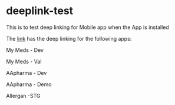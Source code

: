# deeplink-test

This is to test deep linking for Mobile app when the App is installed

The [link](https://mymedsandme.github.io/deeplink-test/) has the deep linking for the following apps:

My Meds - Dev
</p>
My Meds - Val
</p>

AApharma - Dev
</p>
AApharma - Demo
</p>
Allergan -STG
